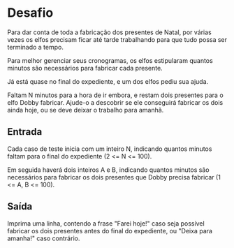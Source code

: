 <h1>Desafio</h1>
Para dar conta de toda a fabricação dos presentes de Natal, por várias vezes os elfos precisam ficar até tarde trabalhando para que tudo possa ser terminado a tempo.

Para melhor gerenciar seus cronogramas, os elfos estipularam quantos minutos são necessários para fabricar cada presente.

Já está quase no final do expediente, e um dos elfos pediu sua ajuda.

Faltam N minutos para a hora de ir embora, e restam dois presentes para o elfo Dobby fabricar. Ajude-o a descobrir se ele conseguirá fabricar os dois ainda hoje, ou se deve deixar o trabalho para amanhã.

<h2>Entrada</h2>
Cada caso de teste inicia com um inteiro N, indicando quantos minutos faltam para o final do expediente (2 <= N <= 100).

Em seguida haverá dois inteiros A e B, indicando quantos minutos são necessários para fabricar os dois presentes que Dobby precisa fabricar (1 <= A, B <= 100).

<h2>Saída</h2>
Imprima uma linha, contendo a frase "Farei hoje!" caso seja possível fabricar os dois presentes antes do final do expediente, ou "Deixa para amanha!" caso contrário.